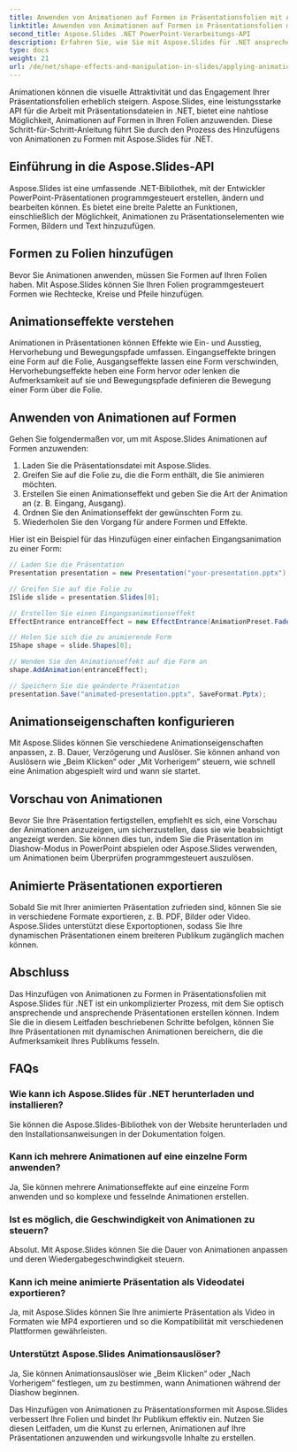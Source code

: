 ```yaml
---
title: Anwenden von Animationen auf Formen in Präsentationsfolien mit Aspose.Slides
linktitle: Anwenden von Animationen auf Formen in Präsentationsfolien mit Aspose.Slides
second_title: Aspose.Slides .NET PowerPoint-Verarbeitungs-API
description: Erfahren Sie, wie Sie mit Aspose.Slides für .NET ansprechende Animationen auf Präsentationsformen anwenden. Schritt-für-Schritt-Anleitung mit Quellcode zum Erstellen dynamischer Folien. Werten Sie jetzt Ihre Präsentationen auf!
type: docs
weight: 21
url: /de/net/shape-effects-and-manipulation-in-slides/applying-animations-to-shapes/
---
```


Animationen können die visuelle Attraktivität und das Engagement Ihrer Präsentationsfolien erheblich steigern. Aspose.Slides, eine leistungsstarke API für die Arbeit mit Präsentationsdateien in .NET, bietet eine nahtlose Möglichkeit, Animationen auf Formen in Ihren Folien anzuwenden. Diese Schritt-für-Schritt-Anleitung führt Sie durch den Prozess des Hinzufügens von Animationen zu Formen mit Aspose.Slides für .NET.

## Einführung in die Aspose.Slides-API

Aspose.Slides ist eine umfassende .NET-Bibliothek, mit der Entwickler PowerPoint-Präsentationen programmgesteuert erstellen, ändern und bearbeiten können. Es bietet eine breite Palette an Funktionen, einschließlich der Möglichkeit, Animationen zu Präsentationselementen wie Formen, Bildern und Text hinzuzufügen.

## Formen zu Folien hinzufügen

Bevor Sie Animationen anwenden, müssen Sie Formen auf Ihren Folien haben. Mit Aspose.Slides können Sie Ihren Folien programmgesteuert Formen wie Rechtecke, Kreise und Pfeile hinzufügen.

## Animationseffekte verstehen

Animationen in Präsentationen können Effekte wie Ein- und Ausstieg, Hervorhebung und Bewegungspfade umfassen. Eingangseffekte bringen eine Form auf die Folie, Ausgangseffekte lassen eine Form verschwinden, Hervorhebungseffekte heben eine Form hervor oder lenken die Aufmerksamkeit auf sie und Bewegungspfade definieren die Bewegung einer Form über die Folie.

## Anwenden von Animationen auf Formen

Gehen Sie folgendermaßen vor, um mit Aspose.Slides Animationen auf Formen anzuwenden:

1. Laden Sie die Präsentationsdatei mit Aspose.Slides.
2. Greifen Sie auf die Folie zu, die die Form enthält, die Sie animieren möchten.
3. Erstellen Sie einen Animationseffekt und geben Sie die Art der Animation an (z. B. Eingang, Ausgang).
4. Ordnen Sie den Animationseffekt der gewünschten Form zu.
5. Wiederholen Sie den Vorgang für andere Formen und Effekte.

Hier ist ein Beispiel für das Hinzufügen einer einfachen Eingangsanimation zu einer Form:

```csharp
// Laden Sie die Präsentation
Presentation presentation = new Presentation("your-presentation.pptx");

// Greifen Sie auf die Folie zu
ISlide slide = presentation.Slides[0];

// Erstellen Sie einen Eingangsanimationseffekt
EffectEntrance entranceEffect = new EffectEntrance(AnimationPreset.Fade);

// Holen Sie sich die zu animierende Form
IShape shape = slide.Shapes[0];

// Wenden Sie den Animationseffekt auf die Form an
shape.AddAnimation(entranceEffect);

// Speichern Sie die geänderte Präsentation
presentation.Save("animated-presentation.pptx", SaveFormat.Pptx);
```

## Animationseigenschaften konfigurieren

Mit Aspose.Slides können Sie verschiedene Animationseigenschaften anpassen, z. B. Dauer, Verzögerung und Auslöser. Sie können anhand von Auslösern wie „Beim Klicken“ oder „Mit Vorherigem“ steuern, wie schnell eine Animation abgespielt wird und wann sie startet.

## Vorschau von Animationen

Bevor Sie Ihre Präsentation fertigstellen, empfiehlt es sich, eine Vorschau der Animationen anzuzeigen, um sicherzustellen, dass sie wie beabsichtigt angezeigt werden. Sie können dies tun, indem Sie die Präsentation im Diashow-Modus in PowerPoint abspielen oder Aspose.Slides verwenden, um Animationen beim Überprüfen programmgesteuert auszulösen.

## Animierte Präsentationen exportieren

Sobald Sie mit Ihrer animierten Präsentation zufrieden sind, können Sie sie in verschiedene Formate exportieren, z. B. PDF, Bilder oder Video. Aspose.Slides unterstützt diese Exportoptionen, sodass Sie Ihre dynamischen Präsentationen einem breiteren Publikum zugänglich machen können.

## Abschluss

Das Hinzufügen von Animationen zu Formen in Präsentationsfolien mit Aspose.Slides für .NET ist ein unkomplizierter Prozess, mit dem Sie optisch ansprechende und ansprechende Präsentationen erstellen können. Indem Sie die in diesem Leitfaden beschriebenen Schritte befolgen, können Sie Ihre Präsentationen mit dynamischen Animationen bereichern, die die Aufmerksamkeit Ihres Publikums fesseln.

## FAQs

### Wie kann ich Aspose.Slides für .NET herunterladen und installieren?

Sie können die Aspose.Slides-Bibliothek von der Website herunterladen und den Installationsanweisungen in der Dokumentation folgen.

### Kann ich mehrere Animationen auf eine einzelne Form anwenden?

Ja, Sie können mehrere Animationseffekte auf eine einzelne Form anwenden und so komplexe und fesselnde Animationen erstellen.

### Ist es möglich, die Geschwindigkeit von Animationen zu steuern?

Absolut. Mit Aspose.Slides können Sie die Dauer von Animationen anpassen und deren Wiedergabegeschwindigkeit steuern.

### Kann ich meine animierte Präsentation als Videodatei exportieren?

Ja, mit Aspose.Slides können Sie Ihre animierte Präsentation als Video in Formaten wie MP4 exportieren und so die Kompatibilität mit verschiedenen Plattformen gewährleisten.

### Unterstützt Aspose.Slides Animationsauslöser?

Ja, Sie können Animationsauslöser wie „Beim Klicken“ oder „Nach Vorherigem“ festlegen, um zu bestimmen, wann Animationen während der Diashow beginnen.

Das Hinzufügen von Animationen zu Präsentationsformen mit Aspose.Slides verbessert Ihre Folien und bindet Ihr Publikum effektiv ein. Nutzen Sie diesen Leitfaden, um die Kunst zu erlernen, Animationen auf Ihre Präsentationen anzuwenden und wirkungsvolle Inhalte zu erstellen.